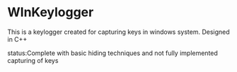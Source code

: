 # WInKeylogger
This is a keylogger created for capturing keys in windows system.
Designed in C++

status:Complete with basic hiding techniques and not fully implemented capturing of keys

